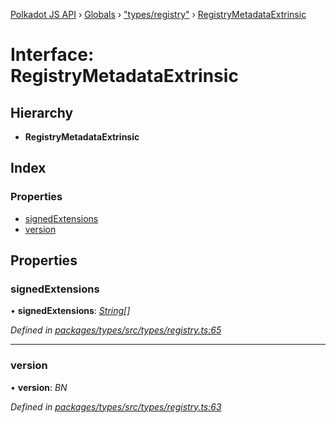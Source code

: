 [Polkadot JS API](../README.md) › [Globals](../globals.md) › ["types/registry"](../modules/_types_registry_.md) › [RegistryMetadataExtrinsic](_types_registry_.registrymetadataextrinsic.md)

# Interface: RegistryMetadataExtrinsic

## Hierarchy

* **RegistryMetadataExtrinsic**

## Index

### Properties

* [signedExtensions](_types_registry_.registrymetadataextrinsic.md#signedextensions)
* [version](_types_registry_.registrymetadataextrinsic.md#version)

## Properties

###  signedExtensions

• **signedExtensions**: *[String](../classes/_primitive_text_.text.md#static-string)[]*

*Defined in [packages/types/src/types/registry.ts:65](https://github.com/polkadot-js/api/blob/5df22835f6/packages/types/src/types/registry.ts#L65)*

___

###  version

• **version**: *BN*

*Defined in [packages/types/src/types/registry.ts:63](https://github.com/polkadot-js/api/blob/5df22835f6/packages/types/src/types/registry.ts#L63)*
